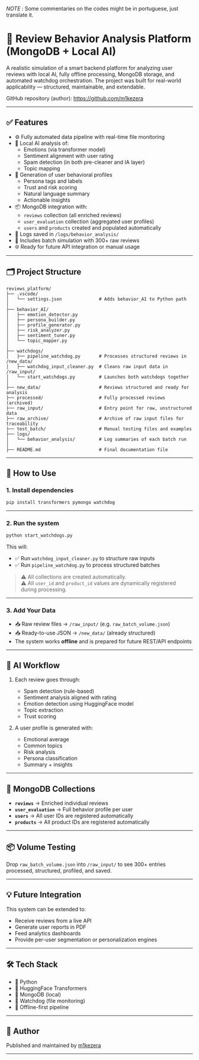 
*NOTE* : Some commentaries on the codes might be in portuguese, just translate it.

# 🧠 Review Behavior Analysis Platform (MongoDB + Local AI)

A realistic simulation of a smart backend platform for analyzing user reviews with local AI, fully offline processing, MongoDB storage, and automated watchdog orchestration. The project was built for real-world applicability — structured, maintainable, and extendable.

GitHub repository (author): https://github.com/m1kezera

---

## ✅ Features

- ⚙️ Fully automated data pipeline with real-time file monitoring
- 💬 Local AI analysis of:
  - Emotions (via transformer model)
  - Sentiment alignment with user rating
  - Spam detection (in both pre-cleaner and IA layer)
  - Topic mapping
- 👤 Generation of user behavioral profiles
  - Persona tags and labels
  - Trust and risk scoring
  - Natural language summary
  - Actionable insights
- 📦 MongoDB integration with:
  - `reviews` collection (all enriched reviews)
  - `user_evaluation` collection (aggregated user profiles)
  - `users` and `products` created and populated automatically
- 📁 Logs saved in `/logs/behavior_analysis/`
- 🧪 Includes batch simulation with 300+ raw reviews
- 🌐 Ready for future API integration or manual usage

---

## 🗂️ Project Structure

```
reviews_platform/
├── .vscode/
│   └── settings.json              # Adds behavior_AI to Python path
│
├── behavior_AI/
│   ├── emotion_detector.py
│   ├── persona_builder.py
│   ├── profile_generator.py
│   ├── risk_analyzer.py
│   ├── sentiment_tuner.py
│   └── topic_mapper.py
│
├── watchdogs/
│   ├── pipeline_watchdog.py       # Processes structured reviews in /new_data/
│   ├── watchdog_input_cleaner.py  # Cleans raw input data in /raw_input/
│   └── start_watchdogs.py         # Launches both watchdogs together
│
├── new_data/                      # Reviews structured and ready for analysis
├── processed/                     # Fully processed reviews (archived)
├── raw_input/                     # Entry point for raw, unstructured data
├── raw_archive/                   # Archive of raw input files for traceability
├── test_batch/                    # Manual testing files and examples
├── logs/
│   └── behavior_analysis/         # Log summaries of each batch run
│
├── README.md                      # Final documentation file 
```

---

## 🚀 How to Use

### 1. Install dependencies

```bash
pip install transformers pymongo watchdog
```

---

### 2. Run the system

```bash
python start_watchdogs.py
```

This will:
- ✅ Run `watchdog_input_cleaner.py` to structure raw inputs
- ✅ Run `pipeline_watchdog.py` to process structured batches

> ⚠️ All collections are created automatically.  
> ⚠️ All `user_id` and `product_id` values are dynamically registered during processing.

---

### 3. Add Your Data

- 📥 Raw review files → `/raw_input/` (e.g. `raw_batch_volume.json`)
- 📥 Ready-to-use JSON → `/new_data/` (already structured)
- The system works **offline** and is prepared for future REST/API endpoints

---

## 🧠 AI Workflow

1. Each review goes through:
   - Spam detection (rule-based)
   - Sentiment analysis aligned with rating
   - Emotion detection using HuggingFace model
   - Topic extraction
   - Trust scoring

2. A user profile is generated with:
   - Emotional average
   - Common topics
   - Risk analysis
   - Persona classification
   - Summary + insights

---

## 🧾 MongoDB Collections

- **`reviews`** → Enriched individual reviews  
- **`user_evaluation`** → Full behavior profile per user  
- **`users`** → All user IDs are registered automatically  
- **`products`** → All product IDs are registered automatically  

---

## 📦 Volume Testing

Drop `raw_batch_volume.json` into `/raw_input/` to see 300+ entries processed, structured, profiled, and saved.

---

## 💡 Future Integration

This system can be extended to:
- Receive reviews from a live API
- Generate user reports in PDF
- Feed analytics dashboards
- Provide per-user segmentation or personalization engines

---

## 🛠️ Tech Stack

- 🐍 Python
- 🧠 HuggingFace Transformers
- 🍃 MongoDB (local)
- 👀 Watchdog (file monitoring)
- 📂 Offline-first pipeline

---

## 🧑 Author

Published and maintained by [m1kezera](https://github.com/m1kezera)

---
